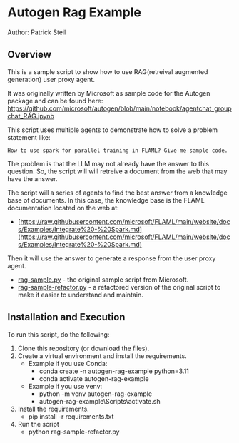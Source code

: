 # Autogen Rag Example

Author: Patrick Steil

## Overview

This is a sample script to show how to use RAG(retreival augmented generation) user proxy agent.

It was originally written by Microsoft as sample code for the Autogen package and can be found here:
https://github.com/microsoft/autogen/blob/main/notebook/agentchat_groupchat_RAG.ipynb

This script uses multiple agents to demonstrate how to solve a problem statement like:

```
How to use spark for parallel training in FLAML? Give me sample code.
```

The problem is that the LLM may not already have the answer to this question.  So, the script will
will retreive a document from the web that may have the answer.

The script will a series of agents to find the best answer from a knowledge base of documents.
In this case, the knowledge base is the FLAML documentation located on the web at:

- [https://raw.githubusercontent.com/microsoft/FLAML/main/website/docs/Examples/Integrate%20-%20Spark.md](https://raw.githubusercontent.com/microsoft/FLAML/main/website/docs/Examples/Integrate%20-%20Spark.md)

Then it will use the answer to generate a response from the user proxy agent.

- [rag-sample.py](rag-sample.py) - the original sample script from Microsoft.
- [rag-sample-refactor.py](rag-sample-refactor.py) - a refactored version of the original script to
    make it easier to understand and maintain.

## Installation and Execution

To run this script, do the following:
1. Clone this repository (or download the files).
2. Create a virtual environment and install the requirements.
    - Example if you use Conda:
      - conda create -n autogen-rag-example python=3.11
      - conda activate autogen-rag-example
    - Example if you use venv:
      - python -m venv autogen-rag-example
      - autogen-rag-example\Scripts\activate.sh
3. Install the requirements.
    - pip install -r requirements.txt
4. Run the script
   -  python rag-sample-refactor.py
